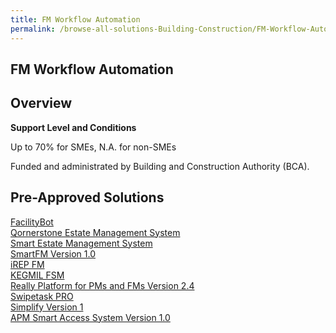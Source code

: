 ```yaml
---
title: FM Workflow Automation
permalink: /browse-all-solutions-Building-Construction/FM-Workflow-Automation
---
```


## FM Workflow Automation
## Overview

**Support Level and Conditions**

Up to 70% for SMEs, N.A. for non-SMEs

Funded and administrated by Building and Construction Authority (BCA).

## Pre-Approved Solutions

<a href='/productivity-solutions-grant/solutionrepo/solution397' target='_blank'>FacilityBot</a><br>
<a href='/productivity-solutions-grant/solutionrepo/solution470' target='_blank'>Qornerstone Estate Management System</a><br>
<a href='/productivity-solutions-grant/solutionrepo/solution1644' target='_blank'>Smart Estate Management System</a><br>
<a href='/productivity-solutions-grant/solutionrepo/solution1732' target='_blank'>SmartFM Version 1.0</a><br>
<a href='/productivity-solutions-grant/solutionrepo/solution1883' target='_blank'>iREP FM</a><br>
<a href='/productivity-solutions-grant/solutionrepo/solution2287' target='_blank'>KEGMIL FSM</a><br>
<a href='/productivity-solutions-grant/solutionrepo/solution2300' target='_blank'>Really Platform for PMs and FMs Version 2.4</a><br>
<a href='/productivity-solutions-grant/solutionrepo/solution2360' target='_blank'>Swipetask PRO</a><br>
<a href='/productivity-solutions-grant/solutionrepo/solution2665' target='_blank'>Simplify Version 1</a><br>
<a href='/productivity-solutions-grant/solutionrepo/solution2768' target='_blank'>APM Smart Access System Version 1.0</a><br>
